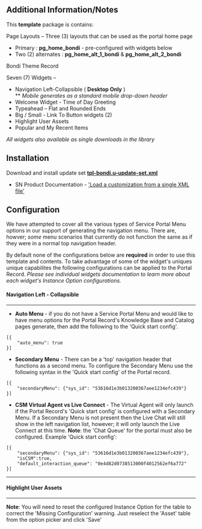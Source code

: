 ## Additional Information/Notes

This __template__ package is contains:

Page Layouts – Three (3) layouts that can be used as the portal home page
 * Primary : __pg_home_bondi__ - pre-configured with widgets below
 * Two (2) alternates : __pg_home_alt_1_bondi__ & __pg_home_alt_2_bondi__

Bondi Theme Record

Seven (7) Widgets – 
  * Navigation Left-Collapsible ( __Desktop Only__ ) <br/>
   ** _Mobile generates as a standard mobile drop-down header_
  * Welcome Widget - Time of Day Greeting
  * Typeahead – Flat and Rounded Ends
  * Big / Small - Link To Button widgets (2)
  * Highlight User Assets
  * Popular and My Recent Items

_All widgets also available as single downloads in the library_

## Installation

Download and install update set **[tpl-bondi.u-update-set.xml](https://github.com/platform-experience/portal-template-library/blob/master/src/tpl-sample-item/tpl-bondi.u-update-set.xml)**

* SN Product Documentation - ['Load a customization from a single XML file'](https://docs.servicenow.com/bundle/kingston-application-development/page/build/system-update-sets/task/t_SaveAnUpdateSetAsAnXMLFile.html)

## Configuration

We have attempted to cover all the various types of Service Portal Menu options in our support of generating the navigation menu.  There are, howver; _some_ menu scenarios that currently do not function the same as if they were in a normal top navigation header.  

By default none of the configurations below are __required__ in order to use this template and contents.
To take advantage of some of the widget's uniques unique capabilites the following configurations can be applied to the Portal Record.  _Please see individual widgets documentation to learn more about each widget's Instance Option configurations._

#### Navigation Left - Collapsible
---

* __Auto Menu__ - if you do not have a Service Portal Menu and would like to have menu options for the Portal Record's Knowledge Base and Catalog pages generate, then add the following to the 'Quick start config'.
```
[{
	"auto_menu": true
}]
```

* __Secondary Menu__ - There can be a 'top' navigation header that functions as a second menu.  To configure the Secondary Menu use the following syntax in the 'Quick start config' of the Portal record.
```
[{
	"secondaryMenu": {"sys_id": "53616d1e3b013200367aee1234efc439"}
}]
```

* __CSM Virtual Agent vs Live Connect__ -   The Virtual Agent will only launch if the Portal Record's 'Quick start config' is configured with a Secondary Menu.  If a Secondary Menu is not present then the Live Chat will still show in the left navigation list, however; it will only launch the Live Connect at this time. __Note__: the 'Chat Queue' for the portal must also be configured.  Example 'Quick start config':
```
[{
	"secondaryMenu": {"sys_id": "53616d1e3b013200367aee1234efc439"},
	"isCSM":true,
	"default_interaction_queue": "0e4d82d0738513000f4012562ef6a772"
}]
```

---

#### Highlight User Assets
---

__Note__: You will need to reset the configured Instance Option for the table to correct the 'Missing Configuration' warning.  Just reselect the 'Asset' table from the option picker and click 'Save'
